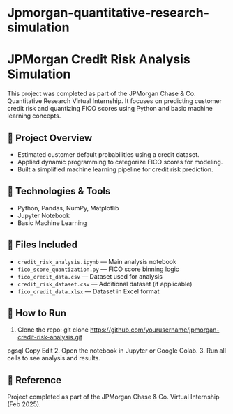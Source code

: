 # Jpmorgan-quantitative-research-simulation
# JPMorgan Credit Risk Analysis Simulation

This project was completed as part of the JPMorgan Chase & Co. Quantitative Research Virtual Internship. It focuses on predicting customer credit risk and quantizing FICO scores using Python and basic machine learning concepts.

## 📌 Project Overview
- Estimated customer default probabilities using a credit dataset.
- Applied dynamic programming to categorize FICO scores for modeling.
- Built a simplified machine learning pipeline for credit risk prediction.

## 🧠 Technologies & Tools
- Python, Pandas, NumPy, Matplotlib
- Jupyter Notebook
- Basic Machine Learning

## 📁 Files Included
- `credit_risk_analysis.ipynb` — Main analysis notebook
- `fico_score_quantization.py` — FICO score binning logic
- `fico_credit_data.csv` — Dataset used for analysis
- `credit_risk_dataset.csv` — Additional dataset (if applicable)
- `fico_credit_data.xlsx` — Dataset in Excel format

## 🚀 How to Run
1. Clone the repo:
git clone https://github.com/yourusername/jpmorgan-credit-risk-analysis.git

pgsql
Copy
Edit
2. Open the notebook in Jupyter or Google Colab.
3. Run all cells to see analysis and results.

## 📎 Reference
Project completed as part of the JPMorgan Chase & Co. Virtual Internship (Feb 2025).
